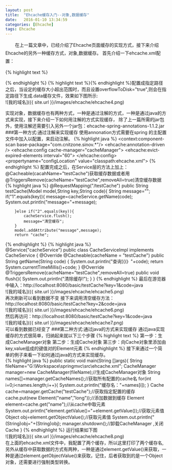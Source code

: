 ```yaml
---
layout: post
title:  "Ehcache缓存入门--对象,数据缓存"
date:   2016-01-10 13:34:59
categories: [Ehcache]
tags: Ehcache
---
```

<p style="text-indent:30px; line-height:25px">
在上一篇文章中，已经介绍了Ehcache页面缓存的实现方式，接下来介绍Ehcache的另外一种缓存方式，对象,数据缓存。
首先介绍一下ehcache.xml配置：
</p>

<ehcache xmlns:xsi="http://www.w3.org/2001/XMLSchema-instance"
xsi:noNamespaceSchemaLocation="http://ehcache.org/ehcache.xsd"
updateCheck="false">
{% highlight text %}
<!--设置缓存文件 .data 的创建路径。
如果该路径是 Java 系统参数，当前虚拟机会重新赋值。
下面的参数这样解释：
user.home – 用户主目录,
user.dir      – 用户当前工作目录
java.io.tmpdir – 默认临时文件路径
path="E:\Ehcache"也可以自定义缓存存储路径
 设置缓存路径的时候,如果指定的不是临时文件路径,那么需要将overflowToDisk 设置为true，缓存结果如下，会生成.data文件-->
<diskStore path="java.io.tmpdir" />
<defaultCache eternal="false"
	          maxElementsInMemory="1000"
              overflowToDisk="false"
			  diskPersistent="false"
			  timeToIdleSeconds="0"
              timeToLiveSeconds="600"
			  memoryStoreEvictionPolicy="LRU" />
<cache name="SimplePageCachingFilter"
       eternal="false"
       maxElementsInMemory="100"
       overflowToDisk="false"
       diskPersistent="false"
       timeToIdleSeconds="0"
       timeToLiveSeconds="300"
       memoryStoreEvictionPolicy="LRU" />
<cache name="testCache"
	   eternal="false"//表示对象永不过期，此时会忽略timeToIdleSeconds和timeToLiveSeconds属性，默认为false  
       maxElementsInMemory="100"//内存中最大缓存对象数
       overflowToDisk="false"//硬盘中最大缓存对象数，若是0表示无穷大
       diskPersistent="false"//是否缓存虚拟机重启其数据
       timeToIdleSeconds="0"//设定允许对象处于空闲状态的最长时间，以秒为单位。当对象自从最近一次被访问后，如果处于空闲状态的时间超过了timeToIdleSeconds属性值，这个对象就会过期，EHCache将把它从缓存中清空。只有当eternal属性为false，该属性才有效。如果该属性值为0，则表示对象可以无限期地处于空闲状态  
       timeToLiveSeconds="300"//设定对象允许存在于缓存中的最长时间，以秒为单位。当对象自从被存放到缓存中后，如果处于缓存中的时间超过了 timeToLiveSeconds属性值，这个对象就会过期，EHCache将把它从缓存中清除。只有当eternal属性为false，该属性才有效。如果该属性值为0，则表示对象可以无限期地存在于缓存中。timeToLiveSeconds必须大于timeToIdleSeconds属性，才有意义  
       memoryStoreEvictionPolicy="LRU"//当达到maxElementsInMemory限制时，Ehcache将会根据指定的策略去清理内存。可选策略有：LRU（最近最少使用，默认策略）、FIFO（先进先出）、LFU（最少访问次数）
/>

{% endhighlight %} 
{% highlight text %}<diskStore path="E:\Ehcache" />{% endhighlight %}配置成指定路径之后，当设定的缓存大小超出范围时，而且设置overflowToDisk="true",则会在指定路径下生成.data缓存文件，效果如下图所示:<br/>
![我的域名]({{ site.url }}/images/ehcache/ehcache4.png)<br/>

实现对象，数据缓存也有两种方式，一种是通过注解的方式，一种是通过java的方式来实现，接下来介绍一下如何用注解的方式实现缓存，
除了上一篇所需的jar包外，使用注解还需要引入另外一个jar包：ehcache-spring-annotations-1.1.2.jar
###第一种方式:通过注解来实现缓存
使用annonation方式需要在spring 的主配置文件中加入以配置，来启动注解。
{% highlight java %}
<bean>
	<context:component-scan base-package="com.cnitzone.sinov.*"/>
	<ehcache:annotation-driven />
    <ehcache:config cache-manager="cacheManager">
        <ehcache:evict-expired-elements interval="60"></ehcache>
    </ehcache:config>
    <bean id="cacheManager" class="org.springframework.cache.ehcache.EhCacheManagerFactoryBean">
        <propertyname="configLocation"  value="classpath:ehcache.xml">
    </bean>
</beans>
{% endhighlight %}
配置完成之后，在Service层的方法上加上：@Cacheable(cacahName="testCache")获取缓存数据或者用@TriggersRemove(cacheName="testCache",removeAll=true)清空缓存数据
{% highlight java %}
	<!--Controller层-->
	@RequestMapping("/testCache")
    public String testCache(Model model,String key,String code){
        String message="";
        if("1".equals(key)){
            message=cacheService.getName(code);
            System.out.println("message="+message);

        }else if("2".equals(key)){
            cacheService.flush();
            message="清空缓存";
        }
        model.addAttribute("message",message);
        return "cache";
{% endhighlight %}
 {% highlight java %}   
	<!--Service层-->
	@Service("cacheService")
	public class CacheServiceImpl implements CacheService {
		@Override
		@Cacheable(cacheName = "testCache")
		public String getName(String code) {
			System.out.println("查询》》》"+code);
			return System.currentTimeMillis()+code;
		}
		@Override
		@TriggersRemove(cacheName="testCache",removeAll=true)
		public void flush(){
			System.out.println("清除缓存!");
		}
	}
{% endhighlight %}
最后在游览器中输入：http://localhost:8080/basic/testCache?key=1&code=java<br/>
![我的域名]({{ site.url }}/images/ehcache/ehcache5.png)<br/>
再次刷新可以看到数据不变
接下来调用清空缓存方法：http://localhost:8080/basic/testCache?key=2&code=java<br/>
![我的域名]({{ site.url }}/images/ehcache/ehcache6.png)<br/>
然后再访问：http://localhost:8080/basic/testCache?key=1&code=java<br/>
![我的域名]({{ site.url }}/images/ehcache/ehcache7.png)<br/>
可以看到数据已经变了
###第二种方式:通过java的方式来实现缓存
通过java实现缓存的方式很简单，归纳起来就以下三个步骤 
{% highlight text %}
第一步：生成CacheManager对象 
第二步：生成Cache对象 
第三步：向Cache对象里添加由key,value组成的键值对的Element元素 
{% endhighlight %}
接下来通过一个简单的例子来看一下如何通过java的方式来实现缓存。<br/>
{% highlight java %}
public static void main(String []args){
    String fileName="G:\\Workspace\\springmvc\\src\\ehcache.xml";
        CacheManager manager=new CacheManager(fileName);//生成CacheManager对象
        String names[]=manager.getCacheNames();//获取所有配置的cache名
        for(int i=0;i<names.length;i++){
            System.out.println("缓存名："+names[i]);
        }
        Cache cache=manager.getCache("testCache");//获取指定配置的缓存
        cache.put(new Element("name","long"));//添加数据到缓存
        Element element=cache.get("name");//从cache中取元素
        System.out.println("element.getValue()="+element.getValue());//获取元素值
        Object obj=element.getObjectValue();//获取元素值
        System.out.println("(String)obj="+(String)obj);
        manager.shutdown();//卸载CacheManager ,关闭Cache
}
{% endhighlight %}
运行结果如下图<br/>
![我的域名]({{ site.url }}/images/ehcache/ehcache8.png)<br/>
在上面的ehcache.xml文件中，我配置了两个缓存，所以这里打印了两个缓存名,另外从缓存中获取数据的方式有两种，一种是通过element.getValue()来获取，一种是通过element.getObjectValue()来获取，记住，后者获取到的是一个Object对象，还需要进行强制类型转换。
